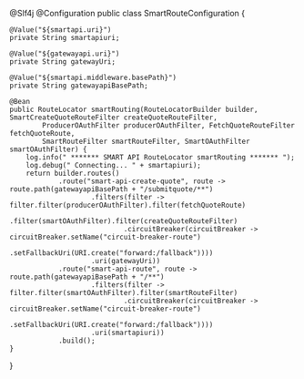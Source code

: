 @Slf4j
@Configuration
public class SmartRouteConfiguration {

	@Value("${smartapi.uri}")
	private String smartapiuri;

	@Value("${gatewayapi.uri}")
	private String gatewayUri;

	@Value("${smartapi.middleware.basePath}")
	private String gatewayapiBasePath;

	@Bean
	public RouteLocator smartRouting(RouteLocatorBuilder builder, SmartCreateQuoteRouteFilter createQuoteRouteFilter,
			ProducerOAuthFilter producerOAuthFilter, FetchQuoteRouteFilter fetchQuoteRoute,
			SmartRouteFilter smartRouteFilter, SmartOAuthFilter smartOAuthFilter) {
		log.info(" ******* SMART API RouteLocator smartRouting ******* ");
		log.debug(" Connecting... " + smartapiuri);
		return builder.routes()
				.route("smart-api-create-quote", route -> route.path(gatewayapiBasePath + "/submitquote/**")
						.filters(filter -> filter.filter(producerOAuthFilter).filter(fetchQuoteRoute)
								.filter(smartOAuthFilter).filter(createQuoteRouteFilter)
								.circuitBreaker(circuitBreaker -> circuitBreaker.setName("circuit-breaker-route")
										.setFallbackUri(URI.create("forward:/fallback"))))
						.uri(gatewayUri))
				.route("smart-api-route", route -> route.path(gatewayapiBasePath + "/**")
						.filters(filter -> filter.filter(smartOAuthFilter).filter(smartRouteFilter)
								.circuitBreaker(circuitBreaker -> circuitBreaker.setName("circuit-breaker-route")
										.setFallbackUri(URI.create("forward:/fallback"))))
						.uri(smartapiuri))
				.build();
	}
}


